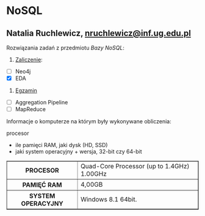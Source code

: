 # NoSQL
## Natalia Ruchlewicz,  nruchlewicz@inf.ug.edu.pl

Rozwiązania zadań z przedmiotu *Bazy NoSQL*:

1. [Zaliczenie](zaliczenie.md):
 - [ ] Neo4j
 - [X] EDA
1. [Egzamin](egzamin.md)
 - [ ] Aggregation Pipeline
 - [ ] MapReduce

Informacje o komputerze na którym były wykonywane obliczenia:

procesor
* ile pamięci RAM, jaki dysk (HD, SSD)
* jaki system operacyjny + wersja,
 32-bit czy 64-bit


<table border="1">
<tr><th>PROCESOR       <td>Quad-Core Processor (up to 1.4GHz) 1.00GHz    </tr></td>
<tr><th>PAMIĘĆ RAM     <td> 4,00GB </tr></td>
<tr><th>SYSTEM OPERACYJNY<td>Windows 8.1 64bit.  </tr></td>

